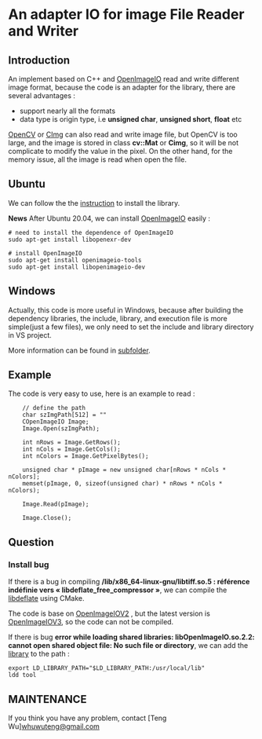 # An adapter IO for image File Reader and Writer

## Introduction

An implement based on C++ and [OpenImageIO](https://sites.google.com/site/openimageio/home) read and write different image format,  because the code is an adapter for the library, there are several advantages :

- support nearly all the formats
- data type is origin type, i.e **unsigned char**,  **unsigned short**, **float** etc

[OpenCV](https://opencv.org/) or [CImg](https://cimg.eu/) can also read and write image file, but OpenCV is too large, and the image is stored in class **cv::Mat** or **Cimg**, so it will be not complicate to modify the value in the pixel. On the other hand, for the memory issue, all the image is read when open the file.

## Ubuntu

We can follow the the [instruction](https://github.com/AcademySoftwareFoundation/OpenImageIO/blob/master/INSTALL.md) to install the library.

**News** After Ubuntu 20.04, we can install  [OpenImageIO](https://sites.google.com/site/openimageio/home) easily :

```
# need to install the dependence of OpenImageIO
sudo apt-get install libopenexr-dev

# install OpenImageIO
sudo apt-get install openimageio-tools
sudo apt-get install libopenimageio-dev
```

## Windows

Actually, this code is more useful in Windows, because after building the dependency libraries,  the include, library, and execution file is more simple(just a few files), we only need to set the include and library directory in VS project.

More information can be found in [subfolder](./Windows).

## Example

The code is very easy to use, here is an example to read : 

```
	// define the path
	char szImgPath[512] = ""
	COpenImageIO Image;
	Image.Open(szImgPath);
	
	int nRows = Image.GetRows();
	int nCols = Image.GetCols();
	int nColors = Image.GetPixelBytes();

	unsigned char * pImage = new unsigned char[nRows * nCols * nColors];
	memset(pImage, 0, sizeof(unsigned char) * nRows * nCols * nColors);
	
	Image.Read(pImage);
	
	Image.Close();
```

## Question

### Install bug

If there is a bug in compiling **/lib/x86_64-linux-gnu/libtiff.so.5 : référence indéfinie vers « libdeflate_free_compressor »**, we can compile the [libdeflate](https://github.com/ebiggers/libdeflate) using CMake.

The code is base on [OpenImageIOV2](https://sites.google.com/site/openimageio/home) , but the latest version is [OpenImageIOV3](https://sites.google.com/site/openimageio/home), so the code can not be compiled.

If there is bug **error while loading shared libraries: libOpenImageIO.so.2.2: cannot open shared object file: No such file or directory**, we can add the [library](https://stackoverflow.com/questions/17889799/libraries-in-usr-local-lib-not-found) to the path :

```  
export LD_LIBRARY_PATH="$LD_LIBRARY_PATH:/usr/local/lib"
ldd tool
```

## MAINTENANCE

If you think you have any problem, contact [Teng Wu]<whuwuteng@gmail.com>

